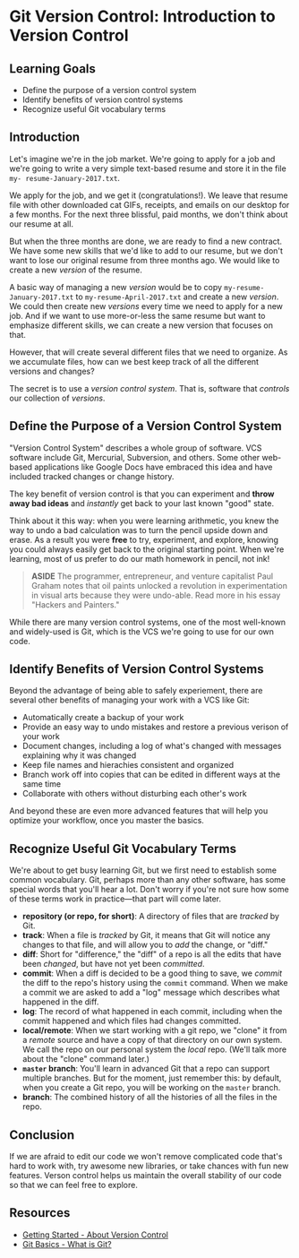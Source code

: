 # Git Version Control: Introduction to Version Control

## Learning Goals

- Define the purpose of a version control system
- Identify benefits of version control systems
- Recognize useful Git vocabulary terms

## Introduction

Let's imagine we're in the job market. We're going to apply for a job and we're
going to write a very simple text-based resume and store it in the file `my-
resume-January-2017.txt`.

We apply for the job, and we get it (congratulations!). We leave that resume
file with other downloaded cat GIFs, receipts, and emails on our desktop for a
few months. For the next three blissful, paid months, we don't think about our resume at all.

But when the three months are done, we are ready to find a new contract. We have
some new skills that we'd like to add to our resume, but we don't want to lose
our original resume from three months ago. We would like to create a new
_version_ of the resume.

A basic way of managing a new _version_ would be to copy `my-resume-
January-2017.txt` to `my-resume-April-2017.txt` and create a new _version_. We
could then create new _versions_ every time we need to apply for a new job. And
if we want to use more-or-less the same resume but want to emphasize different
skills, we can create a new version that focuses on that.

However, that will create several different files that we need to organize. As
we accumulate files, how can we best keep track of all the different versions
and changes?

The secret is to use a _version control system_. That is, software that
_controls_ our collection of _versions_.

## Define the Purpose of a Version Control System

"Version Control System" describes a whole group of software. VCS software
include Git, Mercurial, Subversion, and others. Some other web-based
applications like Google Docs have embraced this idea and have included tracked
changes or change history.

The key benefit of version control is that you can experiment and **throw away
bad ideas** and _instantly_ get back to your last known "good" state.

Think about it this way: when you were learning arithmetic, you knew the way to
undo a bad calculation was to turn the pencil upside down and erase. As a result
you were **free** to try, experiment, and explore, knowing you could always
easily get back to the original starting point. When we're learning, most of us
prefer to do our math homework in pencil, not ink!

> **ASIDE** The programmer, entrepreneur, and venture capitalist Paul Graham
> notes that oil paints unlocked a revolution in experimentation in visual arts
> because they were undo-able. Read more in his essay "Hackers and Painters."

While there are many version control systems, one of the most well-known and
widely-used is Git, which is the VCS we're going to use for our own code.

## Identify Benefits of Version Control Systems

Beyond the advantage of being able to safely experiement, there are several
other benefits of managing your work with a VCS like Git:

  - Automatically create a backup of your work
  - Provide an easy way to undo mistakes and restore a previous verison of your work
  - Document changes, including a log of what's changed with messages explaining why it was changed
  - Keep file names and hierachies consistent and organized
  - Branch work off into copies that can be edited in different ways at the same time
  - Collaborate with others without disturbing each other's work

And beyond these are even more advanced features that will help you optimize
your workflow, once you master the basics.

## Recognize Useful Git Vocabulary Terms

We're about to get busy learning Git, but we first need to establish some common
vocabulary. Git, perhaps more than any other software, has some special words
that you'll hear a lot. Don't worry if you're not sure how some of these terms
work in practice—that part will come later.

- **repository (or repo, for short)**: A directory of files that are _tracked_ by
  Git.
- **track**: When a file is _tracked_ by Git, it means that Git will notice any
  changes to that file, and will allow you to _add_ the change, or "diff."
- **diff**: Short for "difference," the "diff" of a repo is all the edits that have been _changed_, but have not yet been _committed_.
- **commit**: When a diff is decided to be a good thing to save, we _commit_ the
  diff to the repo's history using the `commit` command. When we make a commit we
are asked to add a "log" message which describes what happened in the diff.
- **log**: The record of what happened in each commit, including when the commit happened and which files had changes committed.
- **local/remote**: When we start working with a git repo, we "clone" it from a
  _remote_ source and have a copy of that directory on our own system. We call
  the repo on our personal system the _local_ repo. (We'll talk more about the
  "clone" command later.)
- **`master` branch**: You'll learn in advanced Git that a repo can support multiple
  branches. But for the moment, just remember this: by default, when you create a Git
  repo, you will be working on the `master` branch.
- **branch**: The combined history of all the histories of all the files in the repo.

## Conclusion

If we are afraid to edit our code we won't remove complicated code that's hard
to work with, try awesome new libraries, or take chances with fun new features.
Verson control helps us maintain the overall stability of our code so that we
can feel free to explore.

## Resources

* [Getting Started - About Version Control][about-version-control]
* [Git Basics - What is Git?][git-getstarted]

[about-version-control]: http://git-scm.com/book/en/Getting-Started-About-Version-Control
[git-getstarted]: http://git-scm.com/video/what-is-git
